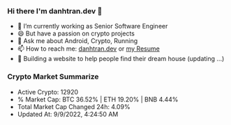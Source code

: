 ### Hi there I'm danhtran.dev 👋

- 🔭 I’m currently working as Senior Software Engineer
- 😄 But have a passion on crypto projects
- 💬 Ask me about Android, Crypto, Running 
- 📫 How to reach me: <a href="https://danhtran.dev" target="_blank">danhtran.dev</a> or <a href="Developer-Resume.pdf" target="_blank">my Resume</a>
- 🌱 Building a website to help people find their dream house (updating ...)

### Crypto Market Summarize
- Active Crypto: 12920
- % Market Cap: BTC 36.52% | ETH 19.20% | BNB 4.44%
- Total Market Cap Changed 24h: 4.09%
- Updated At: 9/9/2022, 4:24:50 AM
